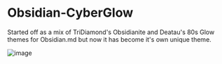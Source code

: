 # Obsidian-CyberGlow
Started off as a mix of TriDiamond's Obsidianite and Deatau's 80s Glow themes for Obsidian.md but now it has become it's own unique theme.

![image](https://user-images.githubusercontent.com/32932497/123177771-e38d6280-d453-11eb-8912-299db5fe1fd5.png)
